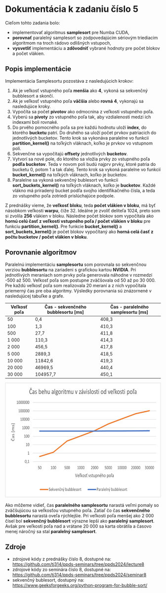 # Dokumentácia k zadaniu číslo 5

Cieľom tohto zadania bolo:
- implementovať algoritmus **samplesort** pre Numba CUDA, 
- **porovnať** paralelný samplesort so zodpovedajúcim sériovým 
triediacim algoritmom na troch rádovo odlišných vstupoch,
- **vysvetliť** implementáciu a **zdôvodniť** vybrané hodnoty pre 
počet blokov a počet vlákien.

## Popis implementácie
Implementácia Samplesortu pozostáva z nasledujúcich krokov:
1. Ak je veľkosť vstupného poľa **menšia** ako **4**, vykoná sa sekvenčný 
bubblesort a skončí.
2. Ak je veľkosť vstupného poľa **väčšia** alebo **rovná** **4**, 
vykonajú sa nasledujúce kroky.
3. Vypočíta sa počet **pivotov** ako odmocnina z veľkosti vstupného poľa.
4. Vyberú sa **pivoty** zo vstupného poľa tak, aby vzdialenosti medzi ich 
indexami boli rovnaké.
5. Do prvého pomocného poľa sa pre každú hodnotu uloží **index**, 
do ktorého **bucketu** patrí. Do druhého sa uloží počet prvkov
patriacich do jednotlivých bucketov. Tento krok sa vykonáva paralelne 
vo funkcii **partition_kernel()** na toľkých vláknach, koľko je prvkov 
vo vstupnom poli.
6. Sekvenčne sa vypočítajú **offsety** jednotlivých **bucketov**.
7. Vytvorí sa nové pole, do ktorého sa vložia prvky zo vstupného poľa
**podľa bucketov**. Teda v novom poli budú najprv prvky, ktoré patria do 
bucketu 0, potom 1 a tak ďalej. Tento krok sa vykoná paralelne vo
funkcií **bucket_kernel()** na toľkých vláknach, koľko je bucketov.
8. Paralelne sa vykoná sekvenčný bublesort vo funkcii 
**sort_buckets_kernel()** na toľkých vláknach, koľko je **bucketov**. Každé
vlákno má priradený bucket podľa svojho identifikačného čísla, a teda
zo vstupného poľa zotriedi prislúchajúce podpole.

Z prednášky vieme, že **veľkosť bloku**, teda **počet vlákien v bloku**, má byť násobkom veľkosti **warpu**, čiže 32. Ideálne je zvoliť deliteľa
1024, preto som si zvolila **256** vlákien v bloku. Následne počet blokov 
som vypočítala ako **hornú celú časť z veľkosti vstupného poľa / počet vlákien v bloku** pre funkciu **partition_kernel()**. Pre funkcie 
**bucket_kernel()** a **sort_buckets_kernel()** je počet blokov vypočítaný
ako **horná celá časť z počtu bucketov / počet 
vlákien v bloku**.

## Porovnanie algoritmov
Paralelnú implementáciu **samplesortu** som porovnala so sekvenčnou
verziou **bubblesortu** na zariadeni s grafickou kartou **NVIDIA**. 
Pri jednotlivých meraniach som prvky poľa 
generovala náhodne v rozmedzí -500 až 500. Veľkosť poľa som postupne
zväčšovala od 50 až po 30 000. Pre každú veľkosť poľa som realizovala
20 meraní a z nich vypočítala priemerný čas pre oba algoritmy. Výsledky
porovnania sú znázornené v nasledujúcej tabuľke a grafe.

| Veľkosť poľa    | Čas - sekvenčného bubblesortu [ms] | Čas - paralelného samplesortu [ms] |
|-----------------|------------------------------------|------------------------------------|
| 50              | 0,4                                | 408,3                              |
| 100             | 1,3                                | 410,3                              |
| 500             | 27,7                               | 411,8                              |
| 1 000           | 110,3                              | 414,3                              |
| 2 000           | 456,5                              | 417,8                              |
| 5 000           | 2889,3                             | 418,5                              |
| 10 000          | 11842,6                            | 419,3                              |
| 20 000          | 46969,5                            | 440,4                              |
| 30 000          | 104957,7                           | 450,1                              |

<img src="graf.png" alt="Graf" width="650" height="370">

Ako môžeme vidieť, čas **paralelného samplesortu** narastá veľmi pomaly
so zväčšujúcou sa veľkosťou vstupného poľa. Zatiaľ čo čas **sekvenčného 
bubblesortu** narastá oveľa rýchlejšie. Pri veľkosti poľa menšej ako 2 000
čísel bol **sekvenčný bubblesort** výrazne lepší ako **paralelný samplesort**.
Avšak pre veľkosti poľa nad a vrátane 20 000 sa karta obrátila a časovo
menej náročný sa stal **paralelný samplesort**. 

## Zdroje
- zdrojové kódy z prednášky číslo 8, dostupné na:
https://github.com/tj314/ppds-seminars/tree/ppds2024/lecture8
- zdrojové kódy zo seminára číslo 8, dostupné na:
https://github.com/tj314/ppds-seminars/tree/ppds2024/seminar8
- sekvenčný bublesort, dostupný na:
https://www.geeksforgeeks.org/python-program-for-bubble-sort/